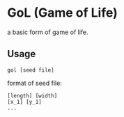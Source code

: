 # GoL (Game of Life)
a basic form of game of life.
## Usage
```shell
gol [seed file]
```

format of seed file:
```
[length] [width]
[x_1] [y_1]
...
```
